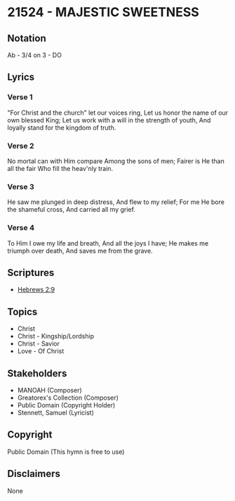# 21524 - MAJESTIC SWEETNESS

## Notation

Ab - 3/4 on 3 - DO

## Lyrics

### Verse 1

"For Christ and the church" let our voices ring, Let us honor the name of our own blessed King; Let us work with a will  in the strength of youth, And loyally stand for the kingdom of truth.




### Verse 2

No mortal can with Him compare Among the sons of men; Fairer is He than all the fair Who fill the heav'nly train.

### Verse 3

He saw me plunged in deep distress, And flew to my relief; For me He bore the shameful cross, And carried all my grief.

### Verse 4

To Him I owe my life and breath, And all the joys I have; He makes me triumph over death, And saves me from the grave.


## Scriptures

- [Hebrews 2:9](https://www.biblegateway.com/passage/?search=Hebrews%202%3A9)

## Topics

- Christ
- Christ - Kingship/Lordship
- Christ - Savior
- Love - Of Christ

## Stakeholders

- MANOAH (Composer)
- Greatorex's Collection (Composer)
- Public Domain (Copyright Holder)
- Stennett, Samuel (Lyricist)

## Copyright

Public Domain
(This hymn is free to use)

## Disclaimers

None

